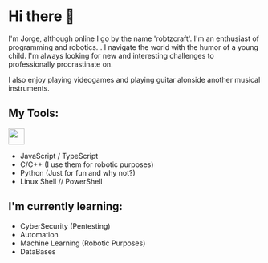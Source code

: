 
<h1> Hi there  </h1>

<!--
**jorgeluisah47/jorgeluisah47** is a ✨ _special_ ✨ repository because its `README.md` (this file) appears on your GitHub profile.

Here are some ideas to get you started:

- 🔭 I’m currently working on ...
- 🌱 I’m currently learning ...
- 👯 I’m looking to collaborate on ...
- 🤔 I’m looking for help with ...
- 💬 Ask me about ...
- 📫 How to reach me: ...
- 😄 Pronouns: ...
- ⚡ Fun fact: ...
-->

I'm Jorge, although online I go by the name 'robtzcraft'. I'm an enthusiast of programming and robotics... 
I navigate the world with the humor of a young child. I'm always looking for new and interesting challenges to professionally procrastinate on.

I also enjoy playing videogames and playing guitar alonside another musical instruments.


## My Tools:

<img height="32" width="32" src="https://unpkg.com/simple-icons@v11/icons/simpleicons.svg" />

* JavaScript / TypeScript
* C/C++ (I use them for robotic purposes)
* Python (Just for fun and why not?)
* Linux Shell // PowerShell

## I'm currently learning:

* CyberSecurity (Pentesting)
* Automation
* Machine Learning (Robotic Purposes)
* DataBases
